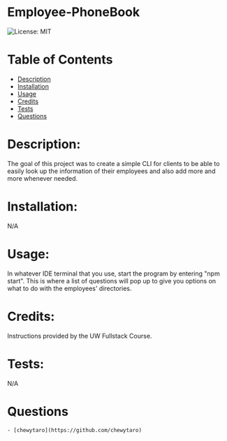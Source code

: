 # Employee-PhoneBook

![License: MIT](https://img.shields.io/badge/License-MIT-yellow.svg)

# Table of Contents

- [Description](#description)
- [Installation](#installation)
- [Usage](#usage)
- [Credits](#credits)
- [Tests](#tests)
- [Questions](#questions)
    
# Description:
 The goal of this project was to create a simple CLI for clients to be able to easily look up the information of their employees and also add more and more whenever needed. 

# Installation: 
  N/A

# Usage:
  In whatever IDE terminal that you use, start the program by entering "npm start". This is where a list of questions will pop up to give you options on what to do with the employees' directories.

    
# Credits:
  Instructions provided by the UW Fullstack Course.
    
# Tests:
  N/A
    
# Questions
    
    - [chewytaro](https://github.com/chewytaro)
